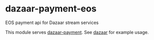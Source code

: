 # dazaar-payment-eos
EOS payment api for Dazaar stream services

This module serves [dazaar-payment](https://github.com/bitfinexcom/dazaar-payment). See [dazaar](https://github.com/bitfinexcom/dazaar) for example usage.
